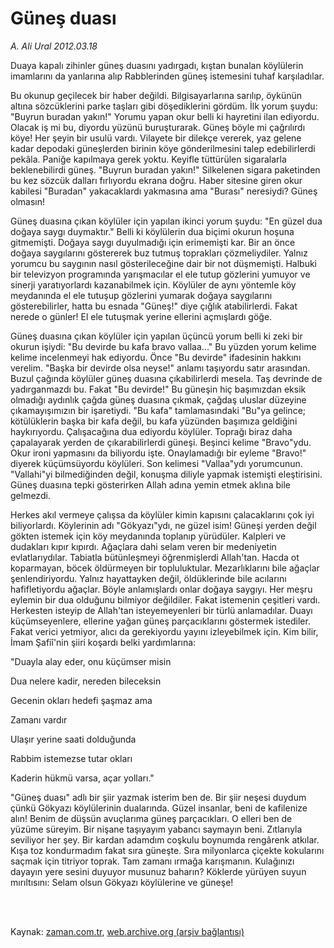 # Güneş duası

*A. Ali Ural 2012.03.18*

<td class="columnist-detail">
<p>Duaya kapalı zihinler güneş duasını yadırgadı, kıştan bunalan köylülerin imamlarını da yanlarına alıp Rabblerinden güneş istemesini tuhaf karşıladılar.</p>
<p>
<div id="haberMetinDiv">
<p> Bu okunup geçilecek bir haber değildi. Bilgisayarlarına sarılıp, öykünün altına sözcüklerini parke taşları gibi döşediklerini gördüm. İlk yorum şuydu: "Buyrun buradan yakın!" Yorumu yapan okur belli ki hayretini ilan ediyordu. Olacak iş mi bu, diyordu yüzünü buruşturarak. Güneş böyle mi çağrılırdı köye! Her şeyin bir usulü vardı. Vilayete bir dilekçe vererek, yaz gelene kadar depodaki güneşlerden birinin köye gönderilmesini talep edebilirlerdi pekâla. Paniğe kapılmaya gerek yoktu. Keyifle tüttürülen sigaralarla beklenebilirdi güneş. "Buyrun buradan yakın!" Silkelenen sigara paketinden bu kez sözcük dalları fırlıyordu ekrana doğru. Haber sitesine giren okur kabilesi "Buradan" yakacaklardı yakmasına ama "Burası" neresiydi? Güneş olmasın!
<p>Güneş duasına çıkan köylüler için yapılan ikinci yorum şuydu: "En güzel dua doğaya saygı duymaktır." Belli ki köylülerin dua biçimi okurun hoşuna gitmemişti. Doğaya saygı duyulmadığı için erimemişti kar. Bir an önce doğaya saygılarını göstererek buz tutmuş toprakları çözmeliydiler. Yalnız yorumcu bu saygının nasıl gösterileceğine dair bir not düşmemişti. Halbuki bir televizyon programında yarışmacılar el ele tutup gözlerini yumuyor ve sinerji yaratıyorlardı kazanabilmek için. Köylüler de aynı yöntemle köy meydanında el ele tutuşup gözlerini yumarak doğaya saygılarını gösterebilirler, hatta bu esnada "Güneş!" diye çığlık atabilirlerdi. Fakat nerede o günler! El ele tutuşmak yerine ellerini açmışlardı göğe.
<p>Güneş duasına çıkan köylüler için yapılan üçüncü yorum belli ki zeki bir okurun işiydi: "Bu devirde bu kafa bravo vallaa..." Bu yüzden yorum kelime kelime incelenmeyi hak ediyordu. Önce "Bu devirde" ifadesinin hakkını verelim. "Başka bir devirde olsa neyse!" anlamı taşıyordu satır arasından. Buzul çağında köylüler güneş duasına çıkabilirlerdi mesela. Taş devrinde de yadırganmazdı bu. Fakat "Bu devirde!" Bu güneşin hiç başımızdan eksik olmadığı aydınlık çağda güneş duasına çıkmak, çağdaş uluslar düzeyine çıkamayışımızın bir işaretiydi. "Bu kafa" tamlamasındaki "Bu"ya gelince; kötülüklerin başka bir kafa değil, bu kafa yüzünden başımıza geldiğini haykırıyordu. Çalışacağına dua ediyordu köylüler. Toprağı biraz daha çapalayarak yerden de çıkarabilirlerdi güneşi. Beşinci kelime "Bravo"ydu. Okur ironi yapmasını da biliyordu işte. Onaylamadığı bir eyleme "Bravo!" diyerek küçümsüyordu köylüleri. Son kelimesi "Vallaa"ydı yorumcunun. "Vallahi"yi bilmediğinden değil, konuşma diliyle yapmak istemişti eleştirisini. Güneş duasına tepki gösterirken Allah adına yemin etmek aklına bile gelmezdi.
<p>Herkes akıl vermeye çalışsa da köylüler kimin kapısını çalacaklarını çok iyi biliyorlardı. Köylerinin adı "Gökyazı"ydı, ne güzel isim! Güneşi yerden değil gökten istemek için köy meydanında toplanıp yürüdüler. Kalpleri ve dudakları kıpır kıpırdı. Ağaçlara dahi selam veren bir medeniyetin evlatlarıydılar. Tabiatla bütünleşmeyi öğrenmişlerdi Allah'tan. Hacda ot koparmayan, böcek öldürmeyen bir topluluktular. Mezarlıklarını bile ağaçlar şenlendiriyordu. Yalnız hayattayken değil, öldüklerinde bile acılarını hafifletiyordu ağaçlar. Böyle anlamışlardı onlar doğaya saygıyı. Her meşru eylemin bir dua olduğunu bilmiyor değildiler. Fakat istemenin çeşitleri vardı. Herkesten isteyip de Allah'tan isteyemeyenleri bir türlü anlamadılar. Duayı küçümseyenlere, ellerine yağan güneş parçacıklarını göstermek istediler. Fakat verici yetmiyor, alıcı da gerekiyordu yayını izleyebilmek için. Kim bilir, İmam Şafiî'nin şiiri koşardı belki yardımlarına:
<p>"Duayla alay eder, onu küçümser misin
<p>Dua nelere kadir, nereden bileceksin
<p>Gecenin okları hedefi şaşmaz ama
<p>Zamanı vardır
<p>Ulaşır yerine saati dolduğunda
<p>Rabbim istemezse tutar okları
<p>Kaderin hükmü varsa, açar yolları."
<p>"Güneş duası" adlı bir şiir yazmak isterim ben de. Bir şiir neşesi duydum çünkü Gökyazı köylülerinin dualarında. Güzel insanlar, beni de kafilenize alın! Benim de düşsün avuçlarıma güneş parçacıkları. O elleri ben de yüzüme süreyim. Bir nişane taşıyayım yabancı saymayın beni. Zıtlarıyla seviliyor her şey. Bir kardan adamdım coşkulu boynumda rengârenk atkılar. Kışa toz kondurmadım fakat sıra güneşte. Sıra milyonlarca çiçekte kokularını saçmak için titriyor toprak. Tam zamanı ırmağa karışmanın. Kulağınızı dayayın yere sesini duyuyor musunuz baharın? Köklerde yürüyen suyun mırıltısını: Selam olsun Gökyazı köylülerine ve güneşe!</p></p></p></p></p></p></p></p></p></p></p></p></div>
</p>


<p><br>
		 </br></p></td>

Kaynak: [zaman.com.tr](http://zaman.com.tr/yazar.do?yazino=1260198), [web.archive.org (arşiv bağlantısı)](http://web.archive.org/web/20120321103834/http://www.zaman.com.tr:80/yazar.do?yazino=1260198)
